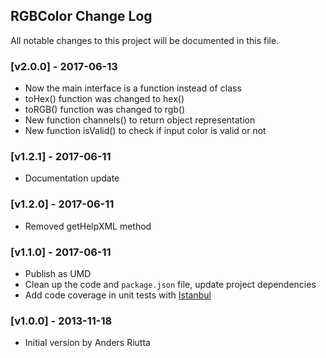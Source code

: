 ## RGBColor Change Log

All notable changes to this project will be documented in this file.

### [v2.0.0] - 2017-06-13

- Now the main interface is a function instead of class
- toHex() function was changed to hex()
- toRGB() function was changed to rgb()
- New function channels() to return object representation
- New function isValid() to check if input color is valid or not

### [v1.2.1] - 2017-06-11

- Documentation update

### [v1.2.0] - 2017-06-11

- Removed getHelpXML method

### [v1.1.0] - 2017-06-11

- Publish as UMD
- Clean up the code and `package.json` file, update project dependencies
- Add code coverage in unit tests with [Istanbul](https://github.com/gotwarlost/istanbul)

### [v1.0.0] - 2013-11-18

- Initial version by Anders Riutta
